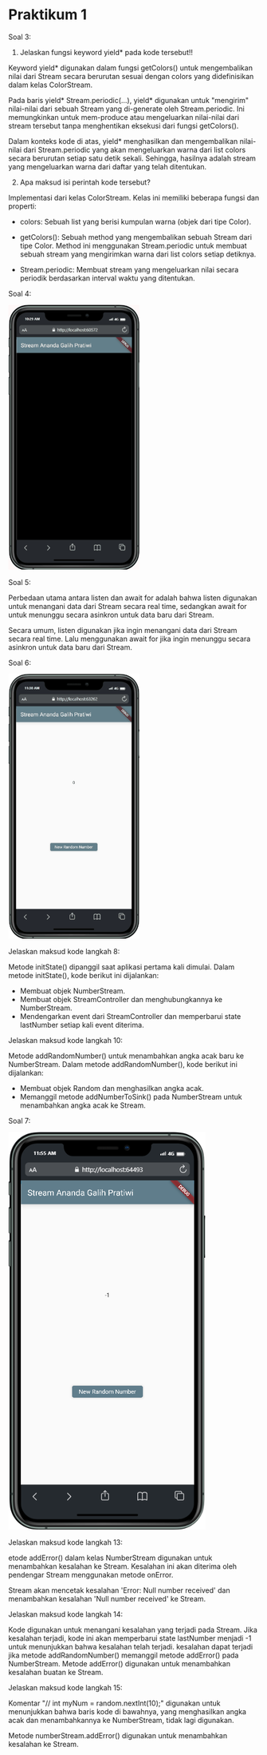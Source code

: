 # Praktikum 1

Soal 3:

1. Jelaskan fungsi keyword yield\* pada kode tersebut!!

Keyword yield\* digunakan dalam fungsi getColors() untuk mengembalikan nilai dari Stream secara berurutan sesuai dengan colors yang didefinisikan dalam kelas ColorStream.

Pada baris yield* Stream.periodic(...), yield* digunakan untuk "mengirim" nilai-nilai dari sebuah Stream yang di-generate oleh Stream.periodic. Ini memungkinkan untuk mem-produce atau mengeluarkan nilai-nilai dari stream tersebut tanpa menghentikan eksekusi dari fungsi getColors().

Dalam konteks kode di atas, yield\* menghasilkan dan mengembalikan nilai-nilai dari Stream.periodic yang akan mengeluarkan warna dari list colors secara berurutan setiap satu detik sekali. Sehingga, hasilnya adalah stream yang mengeluarkan warna dari daftar yang telah ditentukan.

2. Apa maksud isi perintah kode tersebut?

Implementasi dari kelas ColorStream. Kelas ini memiliki beberapa fungsi dan properti:

- colors: Sebuah list yang berisi kumpulan warna (objek dari tipe Color).

- getColors(): Sebuah method yang mengembalikan sebuah Stream dari tipe Color. Method ini menggunakan Stream.periodic untuk membuat sebuah stream yang mengirimkan warna dari list colors setiap detiknya.

- Stream.periodic: Membuat stream yang mengeluarkan nilai secara periodik berdasarkan interval waktu yang ditentukan.

Soal 4:

![](/WEEK-13/docs/soal4.gif)

Soal 5:

Perbedaan utama antara listen dan await for adalah bahwa listen digunakan untuk menangani data dari Stream secara real time, sedangkan await for untuk menunggu secara asinkron untuk data baru dari Stream.

Secara umum, listen digunakan jika ingin menangani data dari Stream secara real time. Lalu menggunakan await for jika ingin menunggu secara asinkron untuk data baru dari Stream.

Soal 6:

![](/WEEK-13/docs/soal6.gif)

Jelaskan maksud kode langkah 8:

Metode initState() dipanggil saat aplikasi pertama kali dimulai. Dalam metode initState(), kode berikut ini dijalankan:

- Membuat objek NumberStream.
- Membuat objek StreamController dan menghubungkannya ke NumberStream.
- Mendengarkan event dari StreamController dan memperbarui state lastNumber setiap kali event diterima.

Jelaskan maksud kode langkah 10:

Metode addRandomNumber() untuk menambahkan angka acak baru ke NumberStream. Dalam metode addRandomNumber(), kode berikut ini dijalankan:

- Membuat objek Random dan menghasilkan angka acak.
- Memanggil metode addNumberToSink() pada NumberStream untuk menambahkan angka acak ke Stream.

Soal 7:

![](/WEEK-13/docs/soal7.png)

Jelaskan maksud kode langkah 13:

etode addError() dalam kelas NumberStream digunakan untuk menambahkan kesalahan ke Stream. Kesalahan ini akan diterima oleh pendengar Stream menggunakan metode onError.

Stream akan mencetak kesalahan 'Error: Null number received' dan menambahkan kesalahan 'Null number received' ke Stream.

Jelaskan maksud kode langkah 14:

Kode digunakan untuk menangani kesalahan yang terjadi pada Stream. Jika kesalahan terjadi, kode ini akan memperbarui state lastNumber menjadi -1 untuk menunjukkan bahwa kesalahan telah terjadi. kesalahan dapat terjadi jika metode addRandomNumber() memanggil metode addError() pada NumberStream. Metode addError() digunakan untuk menambahkan kesalahan buatan ke Stream.

Jelaskan maksud kode langkah 15:

Komentar "// int myNum = random.nextInt(10);" digunakan untuk menunjukkan bahwa baris kode di bawahnya, yang menghasilkan angka acak dan menambahkannya ke NumberStream, tidak lagi digunakan.

Metode numberStream.addError() digunakan untuk menambahkan kesalahan ke Stream.
